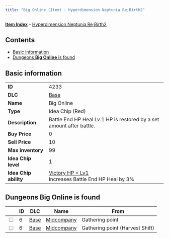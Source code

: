 ```yaml
---
title: "Big Online (Item) - Hyperdimension Neptunia Re;Birth2"
---
```


[**Item Index**](/neptunia/rb2/item/index.html) - [Hyperdimension Neptunia Re;Birth2](/neptunia/rb2)

## Contents

- [Basic information](#basic-information)
- [Dungeons **Big Online** is found](#dungeons-big-online-is-found)

## Basic information

|   |   |
| -- | -- |
| **ID** | 4233 |
| **DLC** | [Base](/neptunia/rb2/dlc/0-base.html) |
| **Name** | Big Online |
| **Type** | Idea Chip (Red) |
| **Description** | Battle End HP Heal Lv.1 HP is restored by a set amount after battle. |
| **Buy Price** | 0 |
| **Sell Price** | 10 |
| **Max inventory** | 99 |
| **Idea Chip level** | 1 |
| **Idea Chip ability** | [Victory HP + Lv1](/neptunia/rb2/ability/0-9632-victory-hp-lv1.html)<br />Increases Battle End HP Heal by 3% |

## Dungeons **Big Online** is found

|    | ID | DLC | Name | From |
| -- | -- | --- | ---- | ---- |
| <input type="checkbox" id="rb2-dungeon-0-6" class="trackbox" /> | 6 | [Base](/neptunia/rb2/dlc/0-base.html) | [Midcompany](/neptunia/rb2/dungeon/0-6-midcompany.html) | Gathering point |
| <input type="checkbox" id="rb2-dungeon-0-6" class="trackbox" /> | 6 | [Base](/neptunia/rb2/dlc/0-base.html) | [Midcompany](/neptunia/rb2/dungeon/0-6-midcompany.html) | Gathering point (Harvest Shift) |